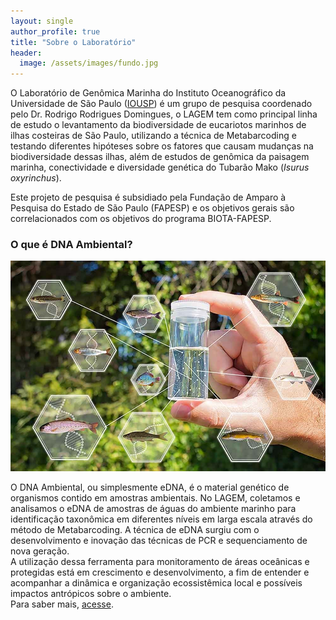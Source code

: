 ```yaml
---
layout: single
author_profile: true
title: "Sobre o Laboratório"
header:
  image: /assets/images/fundo.jpg
---
```


O Laboratório de Genômica Marinha do Instituto Oceanográfico da Universidade de São Paulo ([IOUSP](https://www.io.usp.br/)) é um grupo de pesquisa coordenado pelo Dr. Rodrigo Rodrigues Domingues, o LAGEM tem como principal linha de estudo o levantamento da biodiversidade de eucariotos marinhos de ilhas costeiras de São Paulo, utilizando a técnica de Metabarcoding e testando diferentes hipóteses sobre os fatores que causam mudanças na biodiversidade dessas ilhas, além de estudos de genômica da paisagem marinha, conectividade e diversidade genética do Tubarão Mako (*Isurus oxyrinchus*). 

Este projeto de pesquisa é subsidiado pela Fundação de Amparo à Pesquisa do Estado de São Paulo (FAPESP) e os objetivos gerais são correlacionados com os objetivos do programa BIOTA-FAPESP.

### O que é DNA Ambiental?

![](/assets/images/edna.jpg)

O DNA Ambiental, ou simplesmente eDNA, é o material genético de organismos contido em amostras ambientais. No LAGEM, coletamos e analisamos o eDNA de amostras de águas do ambiente marinho para identificação taxonômica em diferentes níveis em larga escala através do método de Metabarcoding. 
A técnica de eDNA surgiu com o desenvolvimento e inovação das técnicas de PCR e sequenciamento de nova geração. \
A utilização dessa ferramenta para monitoramento de áreas oceânicas e protegidas está em crescimento e desenvolvimento, a fim de entender e acompanhar a dinâmica e organização ecossistêmica local e possíveis impactos antrópicos sobre o ambiente. \
Para saber mais, [acesse](https://www.youtube.com/watch?v=HlLnSI6nZjw).

